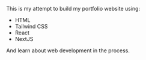 This is my attempt to build my portfolio website using:

- HTML
- Tailwind CSS
- React
- NextJS

And learn about web development in the process.